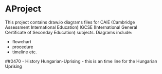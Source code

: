 # AProject

This project contains draw.io diagrams files for CAIE (Cambridge Assessment International Education) IGCSE (International General Certificate of Seconday Education) subjects. Diagrams include:

- flowchart
- procedure
- timeline
etc.

##0470 - History
Hungarian-Uprising - this is an time line for the Hungarian Uprising 
